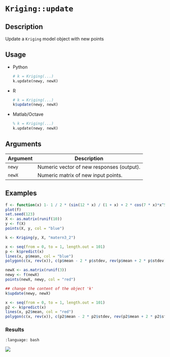 # `Kriging::update`


## Description

Update a `Kriging` model object with new points


## Usage

* Python
    ```python
    # k = Kriging(...)
    k.update(newy, newX)
    ```
* R
    ```r
    # k = Kriging(...)
    k$update(newy, newX)
    ```
* Matlab/Octave
    ```octave
    % k = Kriging(...)
    k.update(newy, newX)
    ```


## Arguments

Argument      |Description
------------- |----------------
`newy`     |     Numeric vector of new responses (output).
`newX`     |     Numeric matrix of new input points.


## Examples

```r
f <- function(x) 1- 1 / 2 * (sin(12 * x) / (1 + x) + 2 * cos(7 * x)*x^5 + 0.7)
plot(f)
set.seed(123)
X <- as.matrix(runif(10))
y <- f(X)
points(X, y, col = "blue")

k <- Kriging(y, X, "matern3_2")

x <- seq(from = 0, to = 1, length.out = 101)
p <- k$predict(x)
lines(x, p$mean, col = "blue")
polygon(c(x, rev(x)), c(p$mean - 2 * p$stdev, rev(p$mean + 2 * p$stdev)), border = NA, col = rgb(0, 0, 1, 0.2))

newX <- as.matrix(runif(3))
newy <- f(newX)
points(newX, newy, col = "red")

## change the content of the object 'k'
k$update(newy, newX)

x <- seq(from = 0, to = 1, length.out = 101)
p2 <- k$predict(x)
lines(x, p2$mean, col = "red")
polygon(c(x, rev(x)), c(p2$mean - 2 * p2$stdev, rev(p2$mean + 2 * p2$stdev)), border = NA, col = rgb(1, 0, 0, 0.2))
```

### Results
```{literalinclude} ../functions/exmaples/update.Kriging.md.Rout
:language: bash
```
![](../functions/exmaples/update.Kriging.md.png)
